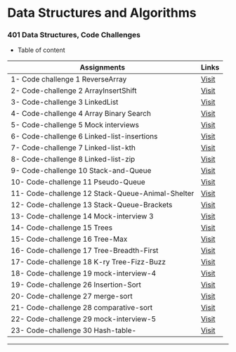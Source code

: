 # Data Structures and Algorithms

### 401 Data Structures, Code Challenges

- Table of content

| Assignments        | Links           |
|    ---             |      ---        |
|1- Code challenge 1 ReverseArray   |      [Visit](https://github.com/Haznto/data-structures-and-algorithms/blob/main/javascript/code-challenge-1-array-reverse/README.md)     |
|2- Code-challenge 2 ArrayInsertShift   |      [Visit](https://github.com/Haznto/data-structures-and-algorithms/blob/main/javascript/code-challenge-2-array-insert-shift/README.md)     |
|3- Code-challenge 3 LinkedList   |      [Visit](https://github.com/Haznto/data-structures-and-algorithms/blob/main/javascript/code-challenge-3-linked-list/README.md)     |
|4- Code-challenge 4 Array Binary Search   |      [Visit](https://github.com/Haznto/data-structures-and-algorithms/blob/main/javascript/code-challenge-4-array-binary-search/README.md)     |
|5- Code-challenge 5 Mock interviews   |      [Visit](https://github.com/Haznto/data-structures-and-algorithms/blob/main/javascript/code-challenge-5-mock-interviews/README.md)     |
|6- Code-challenge 6 Linked-list-insertions   |      [Visit](https://github.com/Haznto/data-structures-and-algorithms/blob/main/javascript/code-challenge-6-linked-list-insertions/README.md)     |
|7- Code-challenge 7 Linked-list-kth   |      [Visit](https://github.com/Haznto/data-structures-and-algorithms/blob/main/javascript/code-challenge-7-linked-list-kth/README.md)     |
|8- Code-challenge 8 Linked-list-zip   |      [Visit](https://github.com/Haznto/data-structures-and-algorithms/blob/main/javascript/code-challenge-8-linked-list-zip/README.md)     |
|9- Code-challenge 10 Stack-and-Queue   |      [Visit](https://github.com/Haznto/data-structures-and-algorithms/blob/main/javascript/code-challenge-10-stack-and-queue/README.md)     |
|10- Code-challenge 11 Pseudo-Queue   |      [Visit](https://github.com/Haznto/data-structures-and-algorithms/blob/main/javascript/code-challenge-11-stack-queue-pseudo/README.md)     |
|11- Code-challenge 12 Stack-Queue-Animal-Shelter   |      [Visit](https://github.com/Haznto/data-structures-and-algorithms/blob/main/javascript/code-challenge-12-stack-queue-animal-shelter/README.md)     |
|12- Code-challenge 13 Stack-Queue-Brackets   |      [Visit](https://github.com/Haznto/data-structures-and-algorithms/blob/main/javascript/code-challenge-13-stack-queue-brackets/README.md)     |
|13- Code-challenge 14 Mock-interview 3   |      [Visit](https://github.com/Haznto/data-structures-and-algorithms/blob/main/javascript/code-challenge-14-mock-interview3/README.md)     |
|14- Code-challenge 15 Trees   |      [Visit](https://github.com/Haznto/data-structures-and-algorithms/blob/main/javascript/code-challenge-15-trees/README.md)     |
|15- Code-challenge 16 Tree-Max   |      [Visit](https://github.com/Haznto/data-structures-and-algorithms/blob/main/javascript/code-challenge-16-tree-max/README.md)     |
|16- Code-challenge 17 Tree-Breadth-First   |      [Visit](https://github.com/Haznto/data-structures-and-algorithms/blob/main/javascript/code-challenge-17-tree-breadth-first/README.md)     |
|17- Code-challenge 18 K-ry Tree-Fizz-Buzz   |      [Visit](https://github.com/Haznto/data-structures-and-algorithms/blob/main/javascript/code-challenge-18-tree-fizz-buzz/README.md)     |
|18- Code-challenge 19 mock-interview-4   |      [Visit](https://github.com/Haznto/data-structures-and-algorithms/blob/main/javascript/code-challenge-19-mock-interview-4/README.md)     |
|19- Code-challenge 26 Insertion-Sort   |      [Visit](https://github.com/Haznto/data-structures-and-algorithms/blob/main/javascript/code-challenge-26-Insertion-Sort/README.md)     |
|20- Code-challenge 27 merge-sort   |      [Visit](https://github.com/Haznto/data-structures-and-algorithms/blob/main/javascript/code-challenge-27-merge-sort/README.md)     |
|21- Code-challenge 28 comparative-sort   |      [Visit](https://github.com/Haznto/data-structures-and-algorithms/blob/main/javascript/code-challenge-28-sorting-comparisons/README.md)     |
|22- Code-challenge 29 mock-interview-5   |      [Visit](https://github.com/Haznto/data-structures-and-algorithms/blob/main/javascript/code-challenge-29-mock-interview-5/README.md)     |
|23- Code-challenge 30 Hash-table-  |      [Visit](https://github.com/Haznto/data-structures-and-algorithms/blob/main/javascript/code-challenge-30-hashtables/README.md)     |

___
